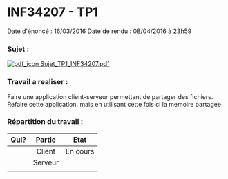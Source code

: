 INF34207 - TP1
===============

Date d'énoncé : 16/03/2016
Date de rendu : 08/04/2016 à 23h59

### Sujet :
[![pdf_icon](http://www.chambery-tourisme.com/wp-content/uploads/cache//noeStarter/images/50__50__auto__~wp-content~themes~chambery~images~icons~pdf.png) Sujet_TP1_INF34207.pdf](./sujet.pdf)

### Travail a realiser :

Faire une application client-serveur permettant de partager des fichiers.
Refaire cette application, mais en utilisant cette fois ci la memoire partagee

### Répartition du travail :

| Qui? | Partie | Etat |
| :----: | :----: | :----: |
|  | Client | En cours |
|  | Serveur |  |
|  |  |  |
